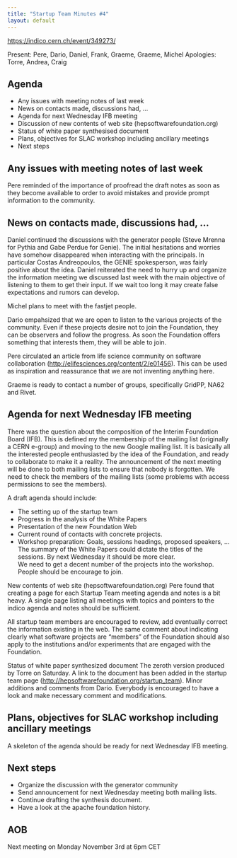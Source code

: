 ```yaml
---
title: "Startup Team Minutes #4"
layout: default
---
```


https://indico.cern.ch/event/349273/

Present:  Pere, Dario, Daniel, Frank, Graeme, Graeme, Michel
Apologies: Torre, Andrea, Craig

## Agenda
 - Any issues with meeting notes of last week
 - News on contacts made, discussions had, ...
 - Agenda for next Wednesday IFB meeting
 - Discussion of new contents of web site (hepsoftwarefoundation.org)
 - Status of white paper synthesised document
 - Plans, objectives for SLAC workshop including ancillary meetings
 - Next steps

## Any issues with meeting notes of last week
Pere reminded of the importance of proofread the draft notes as soon as they become available to order to avoid mistakes and provide prompt information to the community.  

## News on contacts made, discussions had, …
Daniel continued the discussions with the generator people (Steve Mrenna for Pythia and Gabe Perdue for Genie). The initial hesitations and worries have somehow disappeared when interacting with the principals. In particular Costas Andreopoulos, the GENIE spokesperson, was fairly positive about the idea. Daniel reiterated the need to hurry up and organize the information meeting we discussed last week with the main objective of listening to them to get their input. If we wait too long it may create false expectations and rumors can develop.

Michel plans to meet with the fastjet people.

Dario empahsized that we are open to listen to the various projects of the community. Even if these projects desire not to join the Foundation, they can be observers and follow the progress. As soon the Foundation offers something that interests them,  they will be able to join.

Pere circulated an article from life science community on software collaboration (http://elifesciences.org/content/2/e01456). This can be used as inspiration and reassurance that we are not inventing anything here.

Graeme is ready to contact a number of groups, specifically GridPP, NA62 and Rivet.

## Agenda for next Wednesday IFB meeting
There was the question about the composition of the Interim Foundation Board (IFB). This is defined my the membership of the mailing list (originally a CERN e-group) and moving to the new Google mailing list. It is basically all the interested people enthusiasted by the idea of the Foundation, and ready to collaborate to make it a reality. The announcement of the next meeting will be done to both mailing lists to ensure that nobody is forgotten. We need to check the members of the mailing lists (some problems with access permissions to see the members).

A draft agenda should include:
 - The setting up of the startup team
 - Progress in the analysis of the White Papers
 - Presentation of the new Foundation Web
 - Current round of contacts with concrete projects.
 - Workshop preparation:
     Goals, sessions headings, proposed speakers, …
     The summary of the White Papers could dictate the titles of the sessions. By next Wednesday it should be more clear.  
     We need to get a decent number of the projects into the workshop. People should be encourage to join.

New contents of web site (hepsoftwarefoundation.org)
Pere found that creating a page for each Startup Team meeting agenda and notes is a bit heavy. A single page listing all meetings with topics and pointers to the indico agenda and notes should be sufficient.

All startup team members are encouraged to review, add eventually correct the information existing in the web. The same comment about indicating clearly what software projects are “members” of the Foundation should also apply to the institutions and/or experiments that are engaged with the Foundation.

Status of white paper synthesized document
The zeroth version produced by Torre on Saturday. A link to the document has been added in the startup team page (http://hepsoftwarefoundation.org/startup_team). Minor additions and comments from Dario. Everybody is encouraged to have a look and make necessary comment and modifications.


## Plans, objectives for SLAC workshop including ancillary meetings
 A skeleton of the agenda should be ready for next Wednesday IFB meeting.


## Next steps
  - Organize the discussion with the generator community
  - Send announcement for next Wednesday meeting both mailing lists.
  - Continue drafting the synthesis document.
  - Have a look at the apache foundation history.  

## AOB
  Next meeting on Monday November 3rd at 6pm CET
